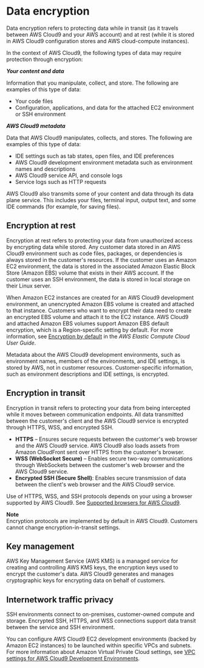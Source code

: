 # Data encryption<a name="data-encryption"></a>

Data encryption refers to protecting data while in transit \(as it travels between AWS Cloud9 and your AWS account\) and at rest \(while it is stored in AWS Cloud9 configuration stores and AWS cloud\-compute instances\)\.

In the context of AWS Cloud9, the following types of data may require protection through encryption:

***Your content and data***

Information that you manipulate, collect, and store\. The following are examples of this type of data:
+ Your code files
+ Configuration, applications, and data for the attached EC2 environment or SSH environment

***AWS Cloud9 metadata***

 Data that AWS Cloud9 manipulates, collects, and stores\. The following are examples of this type of data:
+ IDE settings such as tab states, open files, and IDE preferences
+ AWS Cloud9 development environment metadata such as environment names and descriptions
+ AWS Cloud9 service API, and console logs
+ Service logs such as HTTP requests

AWS Cloud9 also transmits some of your content and data through its data plane service\. This includes your files, terminal input, output text, and some IDE commands \(for example, for saving files\)\.

 

## Encryption at rest<a name="encryption-at-rest"></a>

Encryption at rest refers to protecting your data from unauthorized access by encrypting data while stored\. Any customer data stored in an AWS Cloud9 environment such as code files, packages, or dependencies is always stored in the customer's resources\. If the customer uses an Amazon EC2 environment, the data is stored in the associated Amazon Elastic Block Store \(Amazon EBS\) volume that exists in their AWS account\. If the customer uses an SSH environment, the data is stored in local storage on their Linux server\. 

When Amazon EC2 instances are created for an AWS Cloud9 development environment, an unencrypted Amazon EBS volume is created and attached to that instance\. Customers who want to encrypt their data need to create an encrypted EBS volume and attach it to the EC2 instance\. AWS Cloud9 and attached Amazon EBS volumes support Amazon EBS default encryption, which is a Region\-specific setting by default\. For more information, see [Encryption by default](https://docs.aws.amazon.com/AWSEC2/latest/UserGuide/EBSEncryption.html#encryption-by-default) in the *AWS Elastic Compute Cloud User Guide*\.

Metadata about the AWS Cloud9 development environments, such as environment names, members of the environments, and IDE settings, is stored by AWS, not in customer resources\. Customer\-specific information, such as environment descriptions and IDE settings, is encrypted\.

## Encryption in transit<a name="encryption-in-transit"></a>

Encryption in transit refers to protecting your data from being intercepted while it moves between communication endpoints\. All data transmitted between the customer's client and the AWS Cloud9 service is encrypted through HTTPS, WSS, and encrypted SSH\.
+ **HTTPS** – Ensures secure requests between the customer's web browser and the AWS Cloud9 service\. AWS Cloud9 also loads assets from Amazon CloudFront sent over HTTPS from the customer's browser\.
+ **WSS \(WebSocket Secure\)** – Enables secure two\-way communications through WebSockets between the customer's web browser and the AWS Cloud9 service\.
+ **Encrypted SSH \(Secure Shell\)**: Enables secure transmission of data between the client's web browser and the AWS Cloud9 service\.

Use of HTTPS, WSS, and SSH protocols depends on your using a browser supported by AWS Cloud9\. See [Supported browsers for AWS Cloud9](browsers.md)\.

**Note**  
Encryption protocols are implemented by default in AWS Cloud9\. Customers cannot change encryption\-in\-transit settings\.

## Key management<a name="key-management"></a>

AWS Key Management Service \(AWS KMS\) is a managed service for creating and controlling AWS KMS keys, the encryption keys used to encrypt the customer's data\. AWS Cloud9 generates and manages cryptographic keys for encrypting data on behalf of customers\. 

## Internetwork traffic privacy<a name="internetwork-privacy"></a>

SSH environments connect to on\-premises, customer\-owned compute and storage\. Encrypted SSH, HTTPS, and WSS connections support data transit between the service and SSH environment\.

You can configure AWS Cloud9 EC2 development environments \(backed by Amazon EC2 instances\) to be launched within specific VPCs and subnets\. For more information about Amazon Virtual Private Cloud settings, see [VPC settings for AWS Cloud9 Development Environments](vpc-settings.md)\.